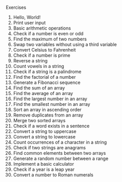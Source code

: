 Exercises
1. Hello, World!
2. Print user input
3. Basic arithmetic operations
4. Check if a number is even or odd
5. Find the maximum of two numbers
6. Swap two variables without using a third variable
7. Convert Celsius to Fahrenheit
8. Check if a number is prime
9. Reverse a string
10. Count vowels in a string
11. Check if a string is a palindrome
12. Find the factorial of a number
13. Generate a Fibonacci sequence
14. Find the sum of an array
15. Find the average of an array
16. Find the largest number in an array
17. Find the smallest number in an array
18. Sort an array in ascending order
19. Remove duplicates from an array
20. Merge two sorted arrays
21. Check if a word exists in a sentence
22. Convert a string to uppercase
23. Convert a string to lowercase
24. Count occurrences of a character in a string
25. Check if two strings are anagrams
26. Find common elements between two arrays
27. Generate a random number between a range
28. Implement a basic calculator
29. Check if a year is a leap year
30. Convert a number to Roman numerals